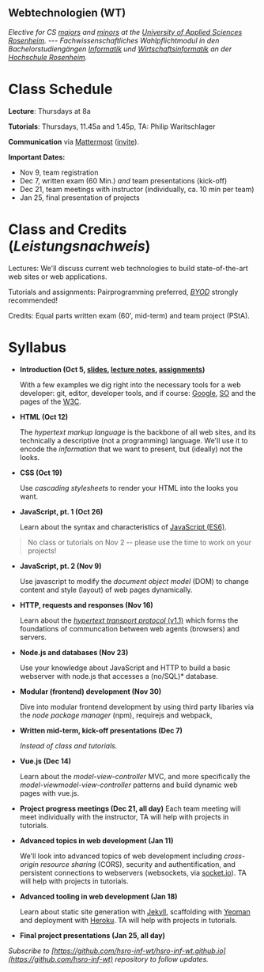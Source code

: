 Webtechnologien (WT)
--------------------

_Elective for CS [majors](https://www.fh-rosenheim.de/technik/informatik-mathematik/informatik-bachelor/) and [minors](https://www.fh-rosenheim.de/technik/informatik-mathematik/wirtschaftsinformatik-bachelor/) at the [University of Applied Sciences Rosenheim](https://www.fh-rosenheim.de). --- Fachwissenschaftliches Wahlpflichtmodul in den Bachelorstudiengängen [Informatik](https://www.fh-rosenheim.de/technik/informatik-mathematik/informatik-bachelor/) und [Wirtschaftsinformatik](https://www.fh-rosenheim.de/technik/informatik-mathematik/wirtschaftsinformatik-bachelor/) an der [Hochschule Rosenheim](www.fh-rosenheim.de)._


# Class Schedule

**Lecture**: Thursdays at 8a

**Tutorials**: Thursdays, 11.45a and 1.45p, TA: Philip Waritschlager

**Communication** via [Mattermost](https://inf-mattermost.fh-rosenheim.de/wt-2017/channels/town-square) ([invite](https://inf-mattermost.fh-rosenheim.de/signup_user_complete/?id=cwd8jpz4ijfxdgg6i6q45d1asa)).

**Important Dates:**
- Nov 9, team registration
- Dec 7, written exam (60 Min.) *and* team presentations (kick-off)
- Dec 21, team meetings with instructor (individually, ca. 10 min per team)
- Jan 25, final presentation of projects


# Class and Credits (_Leistungsnachweis_)
Lectures: We'll discuss current web technologies to build state-of-the-art web sites or web applications.

Tutorials and assignments: Pairprogramming preferred, [_BYOD_](https://en.wikipedia.org/wiki/Bring_your_own_device) strongly recommended!

Credits: Equal parts written exam (60', mid-term) and team project (PStA).


# Syllabus
- **Introduction (Oct 5, [slides](01s-intro/), [lecture notes](01ln-intro/), [assignments](01a-tools/))**
	
	With a few examples we dig right into the necessary tools for a web developer: git, editor, developer tools, and if course: [Google](https://www.google.com), [SO](https://www.stackoverflow.com) and the pages of the [W3C](https://www.w3.org/).

- **HTML (Oct 12)**

	The *hypertext markup language* is the backbone of all web sites, and its technically a descriptive (not a programming) language.
	We'll use it to encode the _information_ that we want to present, but (ideally) not the looks.

- **CSS (Oct 19)**

	Use *cascading stylesheets* to render your HTML into the looks you want.
	
- **JavaScript, pt. 1 (Oct 26)**

	Learn about the syntax and characteristics of [JavaScript (ES6)](http://es6-features.org/).

> No class or tutorials on Nov 2 -- please use the time to work on your projects!

- **JavaScript, pt. 2 (Nov 9)**

	Use javascript to modify the *document object model* (DOM) to change content and style (layout) of web pages dynamically.
	
- **HTTP, requests and responses (Nov 16)**

	Learn about the [*hypertext transport protocol* (v1.1)](https://tools.ietf.org/html/rfc7231) which forms the foundations of communcation between web agents (browsers) and servers.

- **Node.js and databases (Nov 23)**

	Use your knowledge about JavaScript and HTTP to build a basic webserver with node.js that accesses a (no/SQL)* database.

- **Modular (frontend) development (Nov 30)**

	Dive into modular frontend development by using third party libaries via the *node package manager* (npm), requirejs and webpack,

- **Written mid-term, kick-off presentations (Dec 7)**

	_Instead of class and tutorials._

- **Vue.js (Dec 14)**

	Learn about the *model-view-controller* MVC, and more specifically the *model-viewmodel-view-controller* patterns and build dynamic web pages with vue.js.

- **Project progress meetings (Dec 21, all day)**
	Each team meeting will meet individually with the instructor, TA will help with projects in tutorials.

- **Advanced topics in web development (Jan 11)**

	We'll look into advanced topics of web development including *cross-origin resource sharing* (CORS), security and authentification, and persistent connections to webservers (websockets, via [socket.io](https://socket.io/)).
	TA will help with projects in tutorials.

- **Advanced tooling in web development (Jan 18)**

	Learn about static site generation with [Jekyll](https://jekyllrb.com/), scaffolding with [Yeoman](http://yeoman.io/) and deployment with [Heroku](https://www.heroku.com/).
	TA will help with projects in tutorials.
	
- **Final project presentations (Jan 25, all day)**


_Subscribe to [https://github.com/hsro-inf-wt/hsro-inf-wt.github.io](https://github.com/hsro-inf-wt) repository to follow updates._
